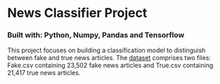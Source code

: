 # News Classifier Project

### Built with: Python, Numpy, Pandas and Tensorflow

This project focuses on building a classification model to distinguish between fake and true news articles. The [dataset](https://www.kaggle.com/datasets/clmentbisaillon/fake-and-real-news-dataset/data) comprises two files: Fake.csv containing 23,502 fake news articles and True.csv containing 21,417 true news articles.